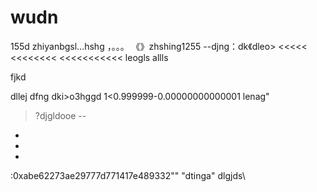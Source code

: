 # wudn
155d
zhiyanbgsl...hshg
，。。。
《》zhshing1255
--djng：dk《dleo>
<<<<<
<<<<<<<<
<<<<<<<<<<<
leogls
allls

fjkd



dllej
dfng
dki>o3hggd
1<0.999999-0.00000000000001
lenag"
>?djgldooe
--
-
-
-
:0xabe62273ae29777d771417e489332""
"dtinga"
dlgjds\\
